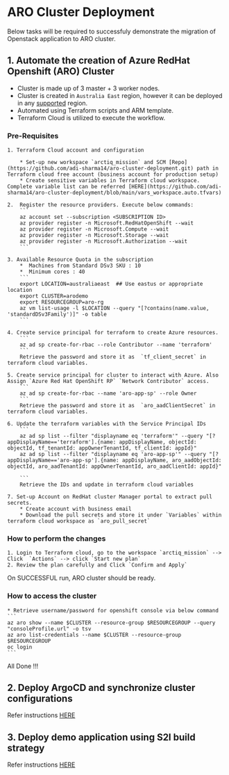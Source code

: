 # ARO Cluster Deployment


Below tasks will be required to successfuly demonstrate the migration of Openstack application to ARO cluster.

## 1. Automate the creation of Azure RedHat Openshift (ARO) Cluster

* Cluster is made up of 3 master + 3 worker nodes.
* Cluster is created in `Australia East` region, however it can be deployed in any [supported](https://azure.microsoft.com/en-us/global-infrastructure/services/?products=openshift&regions=all) region.
* Automated using Terraform scripts and ARM template.
* Terraform Cloud is utilized to execute the workflow.

### Pre-Requisites

    1. Terraform Cloud account and configuration

        * Set-up new workspace `arctiq_mission` and SCM [Repo](https://github.com/adi-sharma14/aro-cluster-deployment.git) path in Terraform cloud free account (business account for production setup)
        * Create sensitive variables in Terraform cloud workspace. Complete variable list can be referred [HERE](https://github.com/adi-sharma14/aro-cluster-deployment/blob/main/vars_workspace.auto.tfvars)

    2.  Register the resource providers. Execute below commands:
        ```
        az account set --subscription <SUBSCRIPTION ID>
        az provider register -n Microsoft.RedHatOpenShift --wait
        az provider register -n Microsoft.Compute --wait
        az provider register -n Microsoft.Storage --wait
        az provider register -n Microsoft.Authorization --wait
        ```

    3. Available Resource Quota in the subscription
        *  Machines from Standard DSv3 SKU : 10
        *  Minimum cores : 40
        ```
        export LOCATION=australiaeast  ## Use eastus or appropriate location
        export CLUSTER=arodemo
        export RESOURCEGROUP=aro-rg
        az vm list-usage -l $LOCATION --query "[?contains(name.value, 'standardDSv3Family')]" -o table
        ```

    4. Create service principal for terraform to create Azure resources.
        ```
        az ad sp create-for-rbac --role Contributor --name 'terraform'
        ```
        Retrieve the password and store it as  `tf_client_secret` in terraform cloud variables.

    5. Create service principal for cluster to interact with Azure. Also Assign `Azure Red Hat OpenShift RP` `Network Contributor` access. 
        ```
        az ad sp create-for-rbac --name 'aro-app-sp' --role Owner
        ```
        Retrieve the password and store it as  `aro_aadClientSecret` in terraform cloud variables.

    6. Update the terraform variables with the Service Principal IDs
        ```
        az ad sp list --filter "displayname eq 'terraform'" --query "[?appDisplayName=='terraform'].{name: appDisplayName, objectId: objectId, tf_tenantId: appOwnerTenantId, tf_clientId: appId}"
        az ad sp list --filter "displayname eq 'aro-app-sp'" --query "[?appDisplayName=='aro-app-sp'].{name: appDisplayName, aro_aadObjectId: objectId, aro_aadTenantId: appOwnerTenantId, aro_aadClientId: appId}"

        ```
        Retrieve the IDs and update in terraform cloud variables

    7. Set-up Account on RedHat cluster Manager portal to extract pull secrets.
        * Create account with business email
        * Download the pull secrets and store it under `Variables` within terraform cloud workspace as `aro_pull_secret`


### How to perform the changes
    1. Login to Terraform cloud, go to the workspace `arctiq_mission` --> Click  `Actions` --> click `Start new plan`
    2. Review the plan carefully and Click `Confirm and Apply`

On SUCCESSFUL run, ARO cluster should be ready.

### How to access the cluster

    * Retrieve username/password for openshift console via below command
    ```
    az aro show --name $CLUSTER --resource-group $RESOURCEGROUP --query "consoleProfile.url" -o tsv
    az aro list-credentials --name $CLUSTER --resource-group $RESOURCEGROUP
    oc login
    ```
All Done !!!

## 2. Deploy ArgoCD and synchronize cluster configurations

Refer instructions [HERE](https://github.com/adi-sharma14/aro-configs)


## 3. Deploy demo application using S2I build strategy

Refer instructions [HERE](https://github.com/adi-sharma14/aro-configs)
